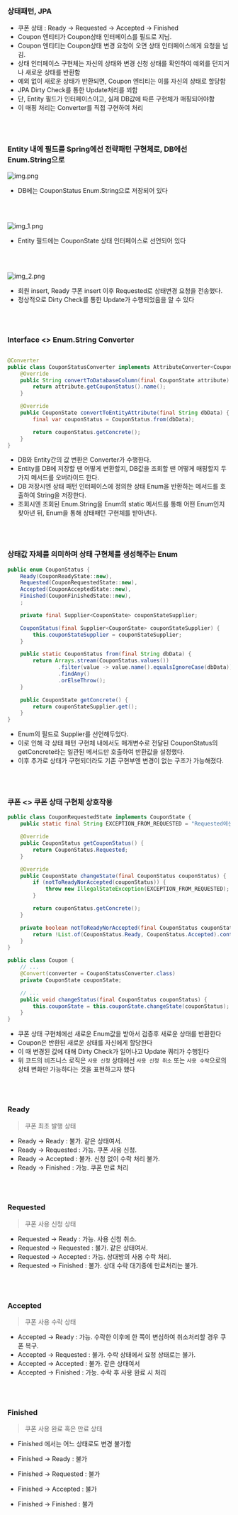 ### 상태패턴, JPA

- 쿠폰 상태 : Ready -> Requested -> Accepted -> Finished
- Coupon 엔티티가 Coupon상태 인터페이스를 필드로 지님.
- Coupon 엔티티는 Coupon상태 변경 요청이 오면 상태 인터페이스에게 요청을 넘김.
- 상태 인터페이스 구현체는 자신의 상태와 변경 신청 상태를 확인하여 예외를 던지거나 새로운 상태를 반환함
- 예외 없이 새로운 상태가 반환되면, Coupon 엔티티는 이를 자신의 상태로 할당함
- JPA Dirty Check를 통한 Update처리를 꾀함
- 단, Entity 필드가 인터페이스이고, 실제 DB값에 따른 구현체가 매핑되어야함
- 이 매핑 처리는 Converter를 직접 구현하여 처리

<br><br>

### Entity 내에 필드를 Spring에선 전략패턴 구현체로, DB에선 Enum.String으로

![img.png](img.png)

- DB에는 CouponStatus Enum.String으로 저장되어 있다

<br><br>

![img_1.png](img_1.png)

- Entity 필드에는 CouponState 상태 인터페이스로 선언되어 있다

<br><br>

![img_2.png](img_2.png)

- 회원 insert, Ready 쿠폰 insert 이후 Requested로 상태변경 요청을 전송했다.
- 정상적으로 Dirty Check를 통한 Update가 수행되었음을 알 수 있다

<br><br>

### Interface <> Enum.String Converter

```java

@Converter
public class CouponStatusConverter implements AttributeConverter<CouponState, String> {
    @Override
    public String convertToDatabaseColumn(final CouponState attribute) {
        return attribute.getCouponStatus().name();
    }

    @Override
    public CouponState convertToEntityAttribute(final String dbData) {
        final var couponStatus = CouponStatus.from(dbData);

        return couponStatus.getConcrete();
    }
}
```

- DB와 Entity간의 값 변환은 Converter가 수행한다.
- Entity를 DB에 저장할 땐 어떻게 변환할지,
  DB값을 조회할 땐 어떻게 매핑할지 두 가지 메서드를 오버라이드 한다.
- DB 저장시엔 상태 패턴 인터페이스에 정의한 상태 Enum을 반환하는 메서드를 호출하여 String을 저장한다.
- 조회시엔 조회된 Enum.String을 Enum의 static 메서드를 통해 어떤 Enum인지 찾아낸 뒤, Enum을 통해 상태패턴 구현체를 받아낸다.

<br><br>

### 상태값 자체를 의미하며 상태 구현체를 생성해주는 Enum

```java
public enum CouponStatus {
    Ready(CouponReadyState::new),
    Requested(CouponRequestedState::new),
    Accepted(CouponAcceptedState::new),
    Finished(CouponFinishedState::new),
    ;

    private final Supplier<CouponState> couponStateSupplier;

    CouponStatus(final Supplier<CouponState> couponStateSupplier) {
        this.couponStateSupplier = couponStateSupplier;
    }

    public static CouponStatus from(final String dbData) {
        return Arrays.stream(CouponStatus.values())
                .filter(value -> value.name().equalsIgnoreCase(dbData))
                .findAny()
                .orElseThrow();
    }

    public CouponState getConcrete() {
        return couponStateSupplier.get();
    }
}
```

- Enum의 필드로 Supplier<CouponState>를 선언해두었다.
- 이로 인해 각 상태 패턴 구현체 내에서도 매개변수로 전달된 CouponStatus의 getConcrete라는 일관된 메서드만 호출하여 반환값을 설정했다.
- 이후 추가로 상태가 구현되더라도 기존 구현부엔 변경이 없는 구조가 가능해졌다.

<br><br>

### 쿠폰 <> 쿠폰 상태 구현체 상호작용

```java
public class CouponRequestedState implements CouponState {
    public static final String EXCEPTION_FROM_REQUESTED = "Requested에선 Ready또는 Accepted로만 가능";

    @Override
    public CouponStatus getCouponStatus() {
        return CouponStatus.Requested;
    }

    @Override
    public CouponState changeState(final CouponStatus couponStatus) {
        if (notToReadyNorAccepted(couponStatus)) {
            throw new IllegalStateException(EXCEPTION_FROM_REQUESTED);
        }

        return couponStatus.getConcrete();
    }

    private boolean notToReadyNorAccepted(final CouponStatus couponStatus) {
        return !List.of(CouponStatus.Ready, CouponStatus.Accepted).contains(couponStatus);
    }
}
```

```java
public class Coupon {
    // ...
    @Convert(converter = CouponStatusConverter.class)
    private CouponState couponState;

    // ...
    public void changeStatus(final CouponStatus couponStatus) {
        this.couponState = this.couponState.changeState(couponStatus);
    }
}
```

- 쿠폰 상태 구현체에선 새로운 Enum값을 받아서 검증후 새로운 상태를 반환한다
- Coupon은 반환된 새로운 상태를 자신에게 할당한다
- 이 때 변경된 값에 대해 Dirty Check가 일어나고 Update 쿼리가 수행된다
- 위 코드의 비즈니스 로직은 `사용 신청` 상태에선
  `사용 신청 취소` 또는 `사용 수락`으로의 상태 변화만 가능하다는 것을 표현하고자 했다

<br><br>

### Ready

> 쿠폰 최초 발행 상태

- Ready -> Ready : 불가. 같은 상태여서.
- Ready -> Requested : 가능. 쿠폰 사용 신청.
- Ready -> Accepted : 불가. 신청 없이 수락 처리 불가.
- Ready -> Finished : 가능. 쿠폰 만료 처리

<br><br>

### Requested

> 쿠폰 사용 신청 상태

- Requested -> Ready : 가능. 사용 신청 취소.
- Requested -> Requested : 불가. 같은 상태여서.
- Requested -> Accepted : 가능. 상대방의 사용 수락 처리.
- Requested -> Finished : 불가. 상대 수락 대기중에 만료처리는 불가.

<br><br>

### Accepted

> 쿠폰 사용 수락 상태

- Accepted -> Ready : 가능. 수락한 이후에 한 쪽이 변심하여 취소처리할 경우 쿠폰 복구.
- Accepted -> Requested : 불가. 수락 상태에서 요청 상태로는 불가.
- Accepted -> Accepted : 불가. 같은 상태여서
- Accepted -> Finished : 가능. 수락 후 사용 완료 시 처리

<br><br>

### Finished

> 쿠폰 사용 완료 혹은 만료 상태

- Finished 에서는 어느 상태로도 변경 불가함


- Finished -> Ready : 불가
- Finished -> Requested : 불가
- Finished -> Accepted : 불가
- Finished -> Finished : 불가

<br><br>
